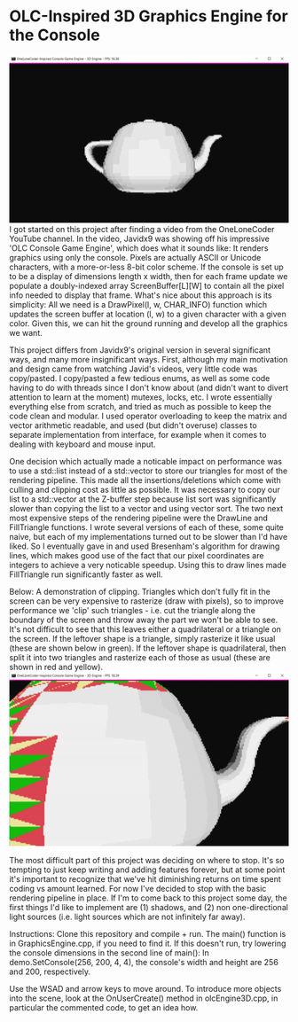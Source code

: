 # OLC-Inspired 3D Graphics Engine for the Console
![Utah Teapot](/Images/teapot_1.png)
I got started on this project after finding a video from the OneLoneCoder YouTube channel. In the video, Javidx9 was showing off his impressive 'OLC Console Game Engine', which does what it sounds like: It renders graphics using only the console. Pixels are actually ASCII or Unicode characters, with a more-or-less 8-bit color scheme. If the console is set up to be a display of dimensions length x width, then for each frame update we populate a doubly-indexed array ScreenBuffer[L][W] to contain all the pixel info needed to display that frame. What's nice about this approach is its simplicity: All we need is a DrawPixel(l, w, CHAR_INFO) function which updates the screen buffer at location (l, w) to a given character with a given color. Given this, we can hit the ground running and develop all the graphics we want.

This project differs from Javidx9's original version in several significant ways, and many more insignificant ways. First, although my main motivation and design came from watching Javid's videos, very little code was copy/pasted.  I copy/pasted a few tedious enums, as well as some code having to do with threads since I don't know about (and didn't want to divert attention to learn at the moment) mutexes, locks, etc.  I wrote essentially everything else from scratch, and tried as much as possible to keep the code clean and modular.  I used operator overloading to keep the matrix and vector arithmetic readable, and used (but didn't overuse) classes to separate implementation from interface, for example when it comes to dealing with keyboard and mouse input.

One decision which actually made a noticable impact on performance was to use a std::list instead of a std::vector to store our triangles for most of the rendering pipeline.  This made all the insertions/deletions which come with culling and clipping cost as little as possible.  It was necessary to copy our list to a std::vector at the Z-buffer step because list sort was significantly slower than copying the list to a vector and using vector sort.  The two next most expensive steps of the rendering pipeline were the DrawLine and FillTriangle functions.  I wrote several versions of each of these, some quite naive, but each of my implementations turned out to be slower than I'd have liked.  So I eventually gave in and used Bresenham's algorithm for drawing lines, which makes good use of the fact that our pixel coordinates are integers to achieve a very noticable speedup.  Using this to draw lines made FillTriangle run significantly faster as well.

Below:  A demonstration of clipping.  Triangles which don't fully fit in the screen can be very expensive to rasterize (draw with pixels), so to improve performance we 'clip' such triangles - i.e. cut the triangle along the boundary of the screen and throw away the part we won't be able to see.  It's not difficult to see that this leaves either a quadrilateral or a triangle on the screen.  If the leftover shape is a triangle, simply rasterize it like usual (these are shown below in green).  If the leftover shape is quadrilateral, then split it into two triangles and rasterize each of those as usual (these are shown in red and yellow).
![Clipping Visualized](/Images/teapot_2.png)


The most difficult part of this project was deciding on where to stop.  It's so tempting to just keep writing and adding features forever, but at some point it's important to recognize that we've hit diminishing returns on time spent coding vs amount learned.  For now I've decided to stop with the basic rendering pipeline in place.  If I'm to come back to this project some day, the first things I'd like to implement are (1) shadows, and (2) non one-directional light sources (i.e. light sources which are not infinitely far away).

Instructions:  Clone this repository and compile + run.  The main() function is in GraphicsEngine.cpp, if you need to find it.  If this doesn't run, try lowering the console dimensions in the second line of main(): In	demo.SetConsole(256, 200, 4, 4), the console's width and height are 256 and 200, respectively.

Use the WSAD and arrow keys to move around.  To introduce more objects into the scene, look at the OnUserCreate() method in olcEngine3D.cpp, in particular the commented code, to get an idea how.  
